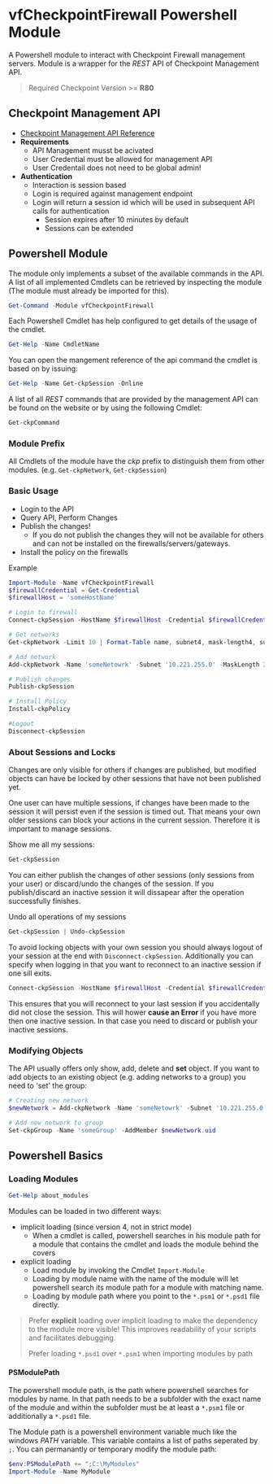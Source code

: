 # vfCheckpointFirewall Powershell Module

A Powershell module to interact with Checkpoint Firewall management servers.
Module is a wrapper for the *REST* API of Checkpoint Management API.
> Required Checkpoint Version >= **R80**

## Checkpoint Management API

* [Checkpoint Management API Reference](https://sc1.checkpoint.com/documents/R80/APIs/#ws%20)
* **Requirements**
  * API Management musst be acivated
  * User Credential must be allowed for management API
  * User Credentail does not need to be global admin!
* **Authentication**
  * Interaction is session based
  * Login is required against management endpoint
  * Login will return a session id which will be used in subsequent API calls for authentication
    * Session expires after 10 minutes by default
    * Sessions can be extended

## Powershell Module

The module only implements a subset of the available commands in the API.
A list of all implemented Cmdlets can be retrieved by inspecting the module
(The module must already be imported for this).

```powershell
Get-Command -Module vfCheckpointFirewall
```

Each Powershell Cmdlet has help configured to get details of the usage of the cmdlet.

```powershell
Get-Help -Name CmdletName
```

You can open the mangement reference of the api command the cmdlet is based on by issuing:

```powershell
Get-Help -Name Get-ckpSession -Online
```

A list of all _REST_ commands that are provided by the management API can be found on the website or by using the following Cmdlet:

```powershell
Get-ckpCommand
```

### Module Prefix

All Cmdlets of the module have the _ckp_ prefix to distinguish them from other modules. (e.g. `Get-ckpNetwork`, `Get-ckpSession`)

### Basic Usage

* Login to the API
* Query API, Perform Changes
* Publish the changes!
  * If you do not publish the changes they will not be available for others and can not be installed on the firewalls/servers/gateways.
* Install the policy on the firewalls

Example

```powershell
Import-Module -Name vfCheckpointFirewall
$firewallCredential = Get-Credential
$firewallHost = 'someHostName'

# Login to firewall
Connect-ckpSession -HostName $firewallHost -Credential $firewallCredential

# Get networks
Get-ckpNetwork -Limit 10 | Format-Table name, subnet4, mask-length4, subnet-mask -AutoSize

# Add network
Add-ckpNetwork -Name 'someNetowrk' -Subnet '10.221.255.0' -MaskLength 24

# Publish changes
Publish-ckpSession

# Install Policy
Install-ckpPolicy

#Logout
Disconnect-ckpSession
```

### About Sessions and Locks

Changes are only visible for others if changes are published, but modified objects can have be locked by other sessions that have not been published yet.

One user can have multiple sessions, if changes have been made to the session it will persist even if the session is timed out. That means your own older sessions can block your actions in the current session. Therefore it is important to manage sessions.

Show me all my sessions:

```powershell
Get-ckpSession
```

You can either publish the changes of other sessions (only sessions from your user) or discard/undo the changes of the session. If you publish/discard an inactive session it will dissapear after the operation successfully finishes.

Undo all operations of my sessions

```powershell
Get-ckpSession | Undo-ckpSession
```

To avoid locking objects with your own session you should always logout of your session at the end with `Disconnect-ckpSession`.
Additionally you can specify when logging in that you want to reconnect to an inactive session if one sill exits.

```powershell
Connect-ckpSession -HostName $firewallHost -Credential $firewallCredential -ContinueLastSession
```

This ensures that you will reconnect to your last session if you accidentally did not close the session.
This will hower **cause an Error** if you have more then one inactive session. In that case you need to discard or publish your inactive sessions.

### Modifying Objects

The API usually offers only show, add, delete and **set** object.
If you want to add objects to an existing object (e.g. adding networks to a group) you need to 'set' the group:

```powershell
# Creating new network
$newNetwork = Add-ckpNetwork -Name 'someNetowrk' -Subnet '10.221.255.0' -MaskLength 24

# Add new network to group
Set-ckpGroup -Name 'someGroup' -AddMember $newNetwork.uid
```

## Powershell Basics

### Loading Modules

```powershell
Get-Help about_modules
```

Modules can be loaded in two different ways:

* implicit loading (since version 4, not in strict mode)
  * When a cmdlet is called, powershell searches in his module path for a module that contains the cmdlet and loads the module behind the covers
* explicit loading
  * Load module by invoking the Cmdlet `Import-Module`
  * Loading by module name with the name of the module will let powershell search its module path for a module with matching name.
  * Loading by module path where you point to the `*.psm1` or `*.psd1` file directly.

> Prefer **explicit** loading over implicit loading to make the dependency to the module more visible! This improves readability of your scripts and facilitates debugging.
>
> Prefer loading `*.psd1` over `*.psm1` when importing modules by path

#### PSModulePath

The powershell module path, is the path where powershell searches for modules by name.
In that path needs to be a subfolder with the exact name of the module and within the subfolder must be at least a `*.psm1` file or additionally a `*.psd1` file.

The Module path is a powershell environment variable much like the windows *PATH* variable. This variable contains a list of paths seperated by `;`.
You can permanantly or temporary modify the module path:

```powershell
$env:PSModulePath += ";C:\MyModules"
Import-Module -Name MyModule
```